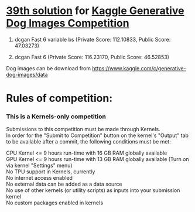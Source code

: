 
# [39th solution](https://www.kaggle.com/c/generative-dog-images/leaderboard) for [Kaggle Generative Dog Images Competition](https://www.kaggle.com/c/generative-dog-images)

1. dcgan Fast 6 variable bs (Private Score: 112.10833, Public Score: 47.03273) 
<a src=https://github.com/skyap79/dogan/blob/master/src/images/47_history.png></a>
<a src=https://github.com/skyap79/dogan/blob/master/src/images/47_dogs.png></a>

2. dcgan Fast 6 (Private Score: 116.23170, Public Score: 46.52853)
<a src=https://github.com/skyap79/dogan/blob/master/images/46_dogs.png></a>
<a src=https://github.com/skyap79/dogan/blob/master/images/46_history.png></a>

Dog images can be download from https://www.kaggle.com/c/generative-dog-images/data

# Rules of competition:
### This is a Kernels-only competition
Submissions to this competition must be made through Kernels.   
In order for the "Submit to Competition" button on the kernel's "Output" tab to be available after a commit, the following conditions must be met:  

CPU Kernel <= 9 hours run-time with 16 GB RAM globally available  
GPU Kernel <= 9 hours run-time with 13 GB RAM globally available (Turn on via kernel "Settings" menu)  
No TPU support in Kernels, currently  
No internet access enabled  
No external data can be added as a data source  
No use of other kernels (or utility scripts) as inputs into your submission kernel  
No custom packages enabled in kernels  